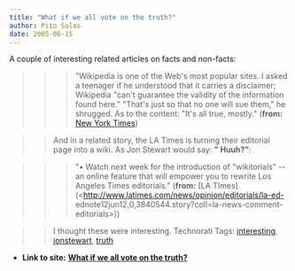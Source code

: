 ```yaml
---
title: "What if we all vote on the truth?"
author: Pito Salas
date: 2005-06-15
---
```


A couple of interesting related articles on facts and non-facts:

>>

>>> "Wikipedia is one of the Web's most popular sites. I asked a teenager if
he understood that it carries a disclaimer; Wikipedia "can't guarantee the
validity of the information found here." "That's just so that no one will sue
them," he shrugged. As to the content: "It's all true, mostly." (**from:**
[New York Times](<http://www.nytimes.com/2005/06/15/opinion/15schiff.html?>))

>>

>> And in a related story, the LA Times is turning their editorial page into a
wiki. As Jon Stewart would say: **" Huuh?"**:

>>

>>> "• Watch next week for the introduction of "wikitorials" -- an online
feature that will empower you to rewrite Los Angeles Times editorials."
(**from:** [LA TImes](<http://www.latimes.com/news/opinion/editorials/la-ed-
ednote12jun12,0,3840544.story?coll=la-news-comment-editorials>))

>>

>> I thought these were interesting. Technorati Tags:
[interesting](<http://technorati.com/tag/interesting>),
[jonstewart](<http://technorati.com/tag/jonstewart>),
[truth](<http://technorati.com/tag/truth>)


* **Link to site:** **[What if we all vote on the truth?](None)**
